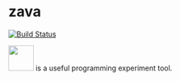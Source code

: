 # zava

[![Build Status](https://travis-ci.org/abelzyp/zava.svg?branch=master)](https://travis-ci.org/abelzyp/zava)

<img src="https://p1.meituan.net/travelcube/38a9cfbf4de7fb0c26d2dd54b4d6722d46761.png" width="50px" height=""> is a useful programming experiment tool.